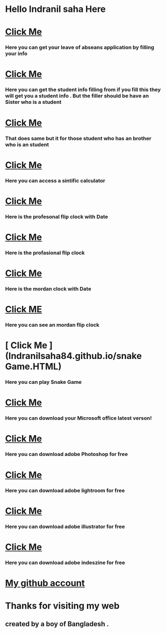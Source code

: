 # Hello Indranil saha Here 
# [ Click Me ](https://indranilsaha84.github.io/application) 
### Here you can get your leave of abseans application by filling your info
# [ Click Me ](https://indranilsaha84.github.io/sealf%201)
### Here you can get the student info filling from if you fill this they will get you a student info . But the filler should be have an Sister who is a student
# [ Click Me ](https://indranilsaha84.github.io/sealf%202.html)
### That does same but it for those student who has an brother who is an student
# [ Click Me ](https://indranilsaha84.github.io/sintific%20calculator.html)
### Here you can access a sintific calculator
# [ Click Me ](https://indranilsaha84.github.io/profasional%20flip%20clock%20with%20date.HTML)
### Here is the profesonal flip clock with Date
# [ Click Me ](http://indranilsaha84.github.io/profasional%20flip%20clock.HTML)
### Here is the profasional flip clock 
# [ Click Me ](http://indranilsaha84.github.io/mordan%20flip%20clock%20with%20Date.HTML)
### Here is the mordan clock with Date
# [ Click ME](https://indranilsaha84.github.io/clock.HTML)
### Here you can see an mordan flip clock 
# [ Click Me ](Indranilsaha84.github.io/snake Game.HTML)
### Here you can play Snake Game 
# [ Click Me ](https://config.office.com/deploymentsettings)
### Here you can download your Microsoft office latest verson!
# [ Click Me ](https://softzar.com/adobe-photoshop-cc-2022-free-download/)
### Here you can download adobe Photoshop for free
# [ Click Me ](https://softzar.com/adobe-lightroom-classic-2022/)
### Here you can download adobe lightroom for free
# [ Click Me ](https://softzar.com/adobe-illustrator-cc-2022/)
### Here you can download adobe illustrator for free
# [ Click Me ](https://softzar.com/adobe-indesign-2022-free-download/)
### Here you can download adobe indeszine for free
# [ My github account ](https://github.com/Indranilsaha84)
# Thanks for visiting my web
## created by a boy of Bangladesh .
